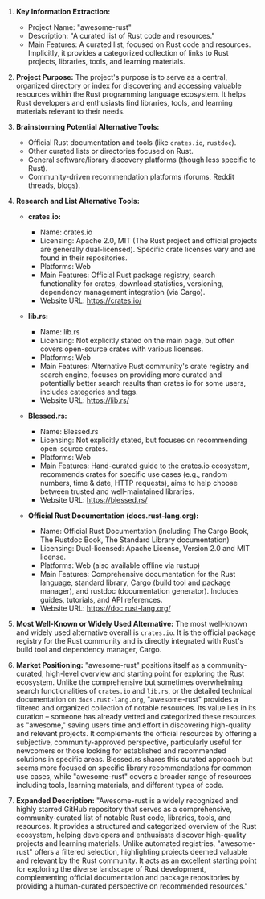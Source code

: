 1.  **Key Information Extraction:**
    *   Project Name: "awesome-rust"
    *   Description: "A curated list of Rust code and resources."
    *   Main Features: A curated list, focused on Rust code and resources. Implicitly, it provides a categorized collection of links to Rust projects, libraries, tools, and learning materials.

2.  **Project Purpose:**
    The project's purpose is to serve as a central, organized directory or index for discovering and accessing valuable resources within the Rust programming language ecosystem. It helps Rust developers and enthusiasts find libraries, tools, and learning materials relevant to their needs.

3.  **Brainstorming Potential Alternative Tools:**
    *   Official Rust documentation and tools (like `crates.io`, `rustdoc`).
    *   Other curated lists or directories focused on Rust.
    *   General software/library discovery platforms (though less specific to Rust).
    *   Community-driven recommendation platforms (forums, Reddit threads, blogs).

4.  **Research and List Alternative Tools:**

    *   **crates.io:**
        *   Name: crates.io
        *   Licensing: Apache 2.0, MIT (The Rust project and official projects are generally dual-licensed). Specific crate licenses vary and are found in their repositories.
        *   Platforms: Web
        *   Main Features: Official Rust package registry, search functionality for crates, download statistics, versioning, dependency management integration (via Cargo).
        *   Website URL: https://crates.io/

    *   **lib.rs:**
        *   Name: lib.rs
        *   Licensing: Not explicitly stated on the main page, but often covers open-source crates with various licenses.
        *   Platforms: Web
        *   Main Features: Alternative Rust community's crate registry and search engine, focuses on providing more curated and potentially better search results than crates.io for some users, includes categories and tags.
        *   Website URL: https://lib.rs/

    *   **Blessed.rs:**
        *   Name: Blessed.rs
        *   Licensing: Not explicitly stated, but focuses on recommending open-source crates.
        *   Platforms: Web
        *   Main Features: Hand-curated guide to the crates.io ecosystem, recommends crates for specific use cases (e.g., random numbers, time & date, HTTP requests), aims to help choose between trusted and well-maintained libraries.
        *   Website URL: https://blessed.rs/

    *   **Official Rust Documentation (docs.rust-lang.org):**
        *   Name: Official Rust Documentation (including The Cargo Book, The Rustdoc Book, The Standard Library documentation)
        *   Licensing: Dual-licensed: Apache License, Version 2.0 and MIT license.
        *   Platforms: Web (also available offline via rustup)
        *   Main Features: Comprehensive documentation for the Rust language, standard library, Cargo (build tool and package manager), and rustdoc (documentation generator). Includes guides, tutorials, and API references.
        *   Website URL: https://doc.rust-lang.org/

5.  **Most Well-Known or Widely Used Alternative:**
    The most well-known and widely used alternative overall is `crates.io`. It is the official package registry for the Rust community and is directly integrated with Rust's build tool and dependency manager, Cargo.

6.  **Market Positioning:**
    "awesome-rust" positions itself as a community-curated, high-level overview and starting point for exploring the Rust ecosystem. Unlike the comprehensive but sometimes overwhelming search functionalities of `crates.io` and `lib.rs`, or the detailed technical documentation on `docs.rust-lang.org`, "awesome-rust" provides a filtered and organized collection of notable resources. Its value lies in its curation – someone has already vetted and categorized these resources as "awesome," saving users time and effort in discovering high-quality and relevant projects. It complements the official resources by offering a subjective, community-approved perspective, particularly useful for newcomers or those looking for established and recommended solutions in specific areas. Blessed.rs shares this curated approach but seems more focused on specific library recommendations for common use cases, while "awesome-rust" covers a broader range of resources including tools, learning materials, and different types of code.

7.  **Expanded Description:**
    "Awesome-rust is a widely recognized and highly starred GitHub repository that serves as a comprehensive, community-curated list of notable Rust code, libraries, tools, and resources. It provides a structured and categorized overview of the Rust ecosystem, helping developers and enthusiasts discover high-quality projects and learning materials. Unlike automated registries, "awesome-rust" offers a filtered selection, highlighting projects deemed valuable and relevant by the Rust community. It acts as an excellent starting point for exploring the diverse landscape of Rust development, complementing official documentation and package repositories by providing a human-curated perspective on recommended resources."